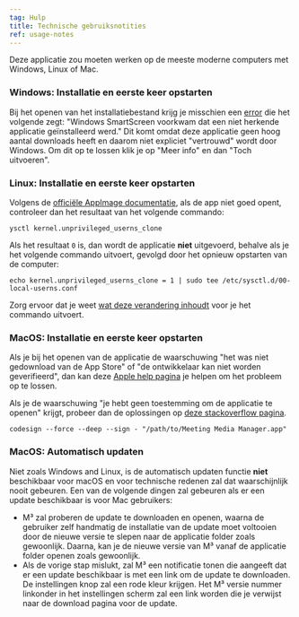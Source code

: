 ```yaml
---
tag: Hulp
title: Technische gebruiksnotities
ref: usage-notes
---
```


Deze applicatie zou moeten werken op de meeste moderne computers met Windows, Linux of Mac.

### Windows: Installatie en eerste keer opstarten

Bij het openen van het installatiebestand krijg je misschien een [error](assets/img/other/win-smartscreen.png) die het volgende zegt: "Windows SmartScreen voorkwam dat een niet herkende applicatie geïnstalleerd werd." Dit komt omdat deze applicatie geen hoog aantal downloads heeft en daarom niet expliciet "vertrouwd" wordt door Windows. Om dit op te lossen klik je op "Meer info" en dan "Toch uitvoeren".

### Linux: Installatie en eerste keer opstarten

Volgens de [officiële AppImage documentatie](https://docs.appimage.org/user-guide/troubleshooting/electron-sandboxing.html), als de app niet goed opent, controleer dan het resultaat van het volgende commando:

`ysctl kernel.unprivileged_userns_clone`

Als het resultaat `0` is, dan wordt de applicatie **niet** uitgevoerd, behalve als je het volgende commando uitvoert, gevolgd door het opnieuw opstarten van de computer:

`echo kernel.unprivileged_userns_clone = 1 | sudo tee /etc/sysctl.d/00-local-userns.conf`

Zorg ervoor dat je weet [wat deze verandering inhoudt](https://lwn.net/Articles/673597/) voor je het commando uitvoert.

### MacOS: Installatie en eerste keer opstarten

Als je bij het openen van de applicatie de waarschuwing "het was niet gedownload van de App Store" of "de ontwikkelaar kan niet worden geverifieerd", dan kan deze [Apple help pagina](https://support.apple.com/en-ca/HT202491) je helpen om het probleem op te lossen.

Als je de waarschuwing "je hebt geen toestemming om de applicatie te openen" krijgt, probeer dan de oplossingen op [deze stackoverflow pagina](https://stackoverflow.com/questions/64842819/cant-run-app-because-of-permission-in-big-sur/64895860).

`codesign --force --deep --sign - "/path/to/Meeting Media Manager.app"`

### MacOS: Automatisch updaten

Niet zoals Windows and Linux, is de automatisch updaten functie **niet** beschikbaar voor macOS en voor technische redenen zal dat waarschijnlijk nooit gebeuren. Een van de volgende dingen zal gebeuren als er een update beschikbaar is voor Mac gebruikers:

- M³ zal proberen de update te downloaden en openen, waarna de gebruiker zelf handmatig de installatie van de update moet voltooien door de nieuwe versie te slepen naar de applicatie folder zoals gewoonlijk. Daarna, kan je de nieuwe versie van M³ vanaf de applicatie folder openen zoals gewoonlijk.
- Als de vorige stap mislukt, zal M³ een notificatie tonen die aangeeft dat er een update beschikbaar is met een link om de update te downloaden. De instellingen knop zal een rode kleur krijgen. Het M³ versie nummer linkonder in het instellingen scherm zal een link worden die je verwijst naar de download pagina voor de update.
